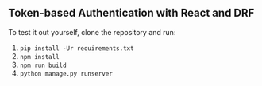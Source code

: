 Token-based Authentication with React and DRF
---------------------------------------------
To test it out yourself, clone the repository and run:

1. `pip install -Ur requirements.txt`
2. `npm install`
3. `npm run build`
4. `python manage.py runserver`
